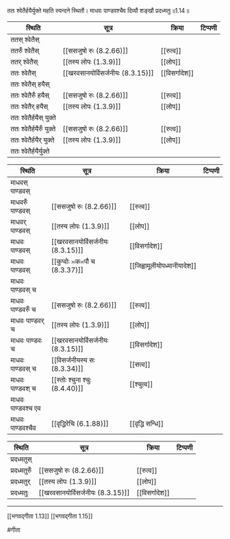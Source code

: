 ततः श्वेतैर्हयैर्युक्ते महति स्यन्दने स्थितौ।
माधवः पाण्डवश्चैव दिव्यौ शङ्खौ प्रदध्मतुः॥1.14॥

| स्थिति                    | सूत्र                             | क्रिया         | टिप्पणी |
| ------------------------- | --------------------------------- | -------------- | ------- |
| ततस् श्वेतैस्             |                                   |                |         |
| ततरुँ श्वेतैस्            | [[ससजुषो रुः (8.2.66)]]           | [[रुत्व]]      |         |
| ततर् श्वेतैस्             | [[तस्य लोपः (1.3.9)]]             | [[लोप]]        |         |
| ततः श्वेतैस्              | [[खरवसानयोर्विसर्जनीयः (8.3.15)]] | [[विसर्गादेश]] |         |
| ततः श्वेतैस् हयैस्        |                                   |                |         |
| ततः श्वेतैरुँ हयैस्       | [[ससजुषो रुः (8.2.66)]]           | [[रुत्व]]      |         |
| ततः श्वेतैर् हयैस्        | [[तस्य लोपः (1.3.9)]]             | [[लोप]]        |         |
| ततः श्वेतैर्हयैस् युक्ते  |                                   |                |         |
| ततः श्वेतैर्हयैरुँ युक्ते | [[ससजुषो रुः (8.2.66)]]           | [[रुत्व]]      |         |
| ततः श्वेतैर्हयैर् युक्ते  | [[तस्य लोपः (1.3.9)]]             | [[लोप]]        |         |
| ततः श्वेतैर्हयैर्युक्ते   |                                   |                |         |

| स्थिति             | सूत्र                             | क्रिया                       | टिप्पणी |
| ------------------ | --------------------------------- | ---------------------------- | ------- |
| माधवस् पाण्डवस्    |                                   |                              |         |
| माधवरुँ पाण्डवस्   | [[ससजुषो रुः (8.2.66)]]           | [[रुत्व]]                    |         |
| माधवर् पाण्डवस्    | [[तस्य लोपः (1.3.9)]]             | [[लोप]]                      |         |
| माधवः पाण्डवस्     | [[खरवसानयोर्विसर्जनीयः (8.3.15)]] | [[विसर्गादेश]]               |         |
| माधवः पाण्डवस्     | [[कुप्वोः ≍क≍पौ च (8.3.37)]]      | [[जिह्वामूलीयोपध्मानीयादेश]] |         |
| माधवः पाण्डवस् च   |                                   |                              |         |
| माधवः पाण्डवरुँ च  | [[ससजुषो रुः (8.2.66)]]           | [[रुत्व]]                    |         |
| माधवः पाण्डवर् च   | [[तस्य लोपः (1.3.9)]]             | [[लोप]]                      |         |
| माधवः पाण्डवः च    | [[खरवसानयोर्विसर्जनीयः (8.3.15)]] | [[विसर्गादेश]]               |         |
| माधवः पाण्डवस् च   | [[विसर्जनीयस्य सः (8.3.34)]]      | [[सत्व]]                     |         |
| माधवः पाण्डवश् च   | [[स्तोः श्चुना श्चुः (8.4.40)]]   | [[श्चुत्व]]                  |         |
| माधवः पाण्डवश्च एव |                                   |                              |         |
| माधवः पाण्डवश्चैव  | [[वृद्धिरेचि (6.1.88)]]           | [[वृद्धि सन्धि]]             |         |

| स्थिति       | सूत्र                             | क्रिया         | टिप्पणी |
| ------------ | --------------------------------- | -------------- | ------- |
| प्रदध्मतुस्  |                                   |                |         |
| प्रदध्मतुरुँ | [[ससजुषो रुः (8.2.66)]]           | [[रुत्व]]      |         |
| प्रदध्मतुर्  | [[तस्य लोपः (1.3.9)]]             | [[लोप]]        |         |
| प्रदध्मतुः   | [[खरवसानयोर्विसर्जनीयः (8.3.15)]] | [[विसर्गादेश]] |         |


---

[[भगवद्गीता 1.13]]
[[भगवद्गीता 1.15]]

#गीता 